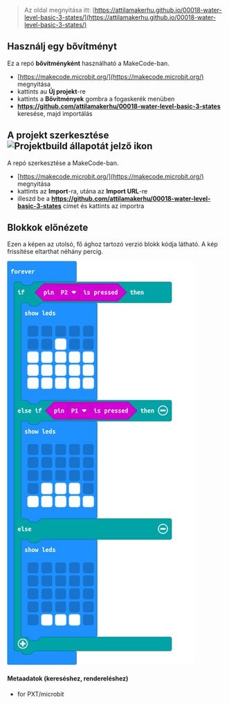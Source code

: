 
> Az oldal megnyitása itt: [https://attilamakerhu.github.io/00018-water-level-basic-3-states/](https://attilamakerhu.github.io/00018-water-level-basic-3-states/)

## Használj egy bővítményt

Ez a repó **bővítményként** használható a MakeCode-ban.

* [https://makecode.microbit.org/](https://makecode.microbit.org/) megnyitása
* kattints au **Új projekt**-re
* kattints a **Bővítmények** gombra a fogaskerék menüben
* **https://github.com/attilamakerhu/00018-water-level-basic-3-states** keresése, majd importálás

## A projekt szerkesztése ![Projektbuild állapotát jelző ikon](https://github.com/attilamakerhu/00018-water-level-basic-3-states/workflows/MakeCode/badge.svg)

A repó szerkesztése a MakeCode-ban.

* [https://makecode.microbit.org/](https://makecode.microbit.org/) megnyitása
* kattints az **Import**-ra, utána az **Import URL**-re
* illeszd be a **https://github.com/attilamakerhu/00018-water-level-basic-3-states** címet és kattints az importra

## Blokkok előnézete

Ezen a képen az utolsó, fő ághoz tartozó verzió blokk kódja látható.
A kép frissítése eltarthat néhány percig.

![Renderelt nézet blokkokkal](https://github.com/attilamakerhu/00018-water-level-basic-3-states/raw/master/.github/makecode/blocks.png)

#### Metaadatok (kereséshez, rendereléshez)

* for PXT/microbit
<script src="https://makecode.com/gh-pages-embed.js"></script><script>makeCodeRender("{{ site.makecode.home_url }}", "{{ site.github.owner_name }}/{{ site.github.repository_name }}");</script>
